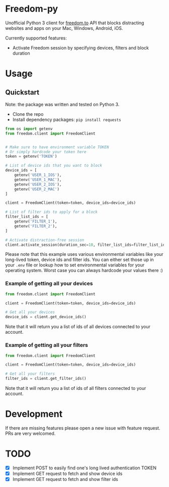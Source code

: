 # Freedom-py

Unofficial Python 3 client for [freedom.to](https://freedom.to/) API
that blocks distracting websites and apps on your Mac, Windows, Android, iOS.

Currently supported features:
- Activate Freedom session by specifying devices, filters and block duration

# Usage

## Quickstart

Note: the package was written and tested on Python 3.

- Clone the repo
- Install dependency packages: `pip install requests`

```Python
from os import getenv
from freedom.client import FreedomClient


# Make sure to have environment variable TOKEN
# Or simply hardcode your token here
token = getenv('TOKEN')

# List of device ids that you want to block
device_ids = [
    getenv('USER_1_IOS'),
    getenv('USER_1_MAC'),
    getenv('USER_2_IOS'),
    getenv('USER_2_MAC')
]

client = FreedomClient(token=token, device_ids=device_ids)

# List of filter ids to apply for a block
filter_list_ids = [
    getenv('FILTER_1'),
    getenv('FILTER_2'),
]

# Activate distraction-free session
client.activate_session(duration_sec=10, filter_list_ids=filter_list_ids)
```

Please note that this example uses various environmental variables like your
long-lived token, device ids and filter ids.
You can either set those up in your `.env` file or lookup how to set
environmental variables for your operating system. Worst case you can always
hardcode your values there :)

### Example of getting all your devices

```Python
from freedom.client import FreedomClient

client = FreedomClient(token=token, device_ids=device_ids)

# Get all your devices
device_ids = client.get_device_ids()
```

Note that it will return you a list of ids of all devices connected to your
account.

### Example of getting all your filters

```Python
from freedom.client import FreedomClient

client = FreedomClient(token=token, device_ids=device_ids)

# Get all your filters
filter_ids = client.get_filter_ids()
```

Note that it will return you a list of ids of all filters connected to your
account.

# Development
If there are missing features please open a new issue with feature request.
PRs are very welcomed.

# TODO
- [x] Implement POST to easily find one's long lived authentication TOKEN
- [x] Implement GET request to fetch and show device ids
- [x] Implement GET request to fetch and show filter ids
